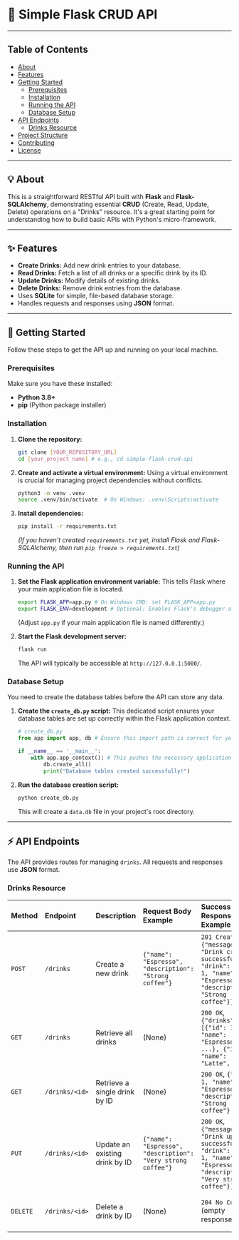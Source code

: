 # 🚀 Simple Flask CRUD API

---

## Table of Contents
* [About](#-about)
* [Features](#-features)
* [Getting Started](#-getting-started)
    * [Prerequisites](#prerequisites)
    * [Installation](#installation)
    * [Running the API](#running-the-api)
    * [Database Setup](#database-setup)
* [API Endpoints](#-api-endpoints)
    * [Drinks Resource](#drinks-resource)
* [Project Structure](#-project-structure)
* [Contributing](#-contributing)
* [License](#-license)

---

## 💡 About

This is a straightforward RESTful API built with **Flask** and **Flask-SQLAlchemy**, demonstrating essential **CRUD** (Create, Read, Update, Delete) operations on a "Drinks" resource. It's a great starting point for understanding how to build basic APIs with Python's micro-framework.

---

## ✨ Features

* **Create Drinks:** Add new drink entries to your database.
* **Read Drinks:** Fetch a list of all drinks or a specific drink by its ID.
* **Update Drinks:** Modify details of existing drinks.
* **Delete Drinks:** Remove drink entries from the database.
* Uses **SQLite** for simple, file-based database storage.
* Handles requests and responses using **JSON** format.

---

## 🚀 Getting Started

Follow these steps to get the API up and running on your local machine.

### Prerequisites

Make sure you have these installed:

* **Python 3.8+**
* **pip** (Python package installer)

### Installation

1.  **Clone the repository:**

    ```bash
    git clone [YOUR_REPOSITORY_URL]
    cd [your_project_name] # e.g., cd simple-flask-crud-api
    ```

2.  **Create and activate a virtual environment:**
    Using a virtual environment is crucial for managing project dependencies without conflicts.

    ```bash
    python3 -m venv .venv
    source .venv/bin/activate  # On Windows: .venv\Scripts\activate
    ```

3.  **Install dependencies:**

    ```bash
    pip install -r requirements.txt
    ```
    *(If you haven't created `requirements.txt` yet, install Flask and Flask-SQLAlchemy, then run `pip freeze > requirements.txt`)*

### Running the API

1.  **Set the Flask application environment variable:**
    This tells Flask where your main application file is located.

    ```bash
    export FLASK_APP=app.py # On Windows CMD: set FLASK_APP=app.py
    export FLASK_ENV=development # Optional: Enables Flask's debugger and reloader
    ```
    (Adjust `app.py` if your main application file is named differently.)

2.  **Start the Flask development server:**

    ```bash
    flask run
    ```
    The API will typically be accessible at `http://127.0.0.1:5000/`.

### Database Setup

You need to create the database tables before the API can store any data.

1.  **Create the `create_db.py` script:**
    This dedicated script ensures your database tables are set up correctly within the Flask application context.

    ```python
    # create_db.py
    from app import app, db # Ensure this import path is correct for your project

    if __name__ == '__main__':
        with app.app_context(): # This pushes the necessary application context
            db.create_all()
            print("Database tables created successfully!")
    ```

2.  **Run the database creation script:**

    ```bash
    python create_db.py
    ```
    This will create a `data.db` file in your project's root directory.

---

## ⚡ API Endpoints

The API provides routes for managing `drinks`. All requests and responses use **JSON** format.

### Drinks Resource

| Method   | Endpoint          | Description                          | Request Body Example                                       | Success Response Example                                                                           | Error Response Example                                  |
| :------- | :---------------- | :----------------------------------- | :--------------------------------------------------------- | :------------------------------------------------------------------------------------------------- | :------------------------------------------------------ |
| `POST`   | `/drinks`         | Create a new drink                   | `{"name": "Espresso", "description": "Strong coffee"}`     | `201 Created`, `{"message": "Drink created successfully!", "drink": {"id": 1, "name": "Espresso", "description": "Strong coffee"}}` | `400 Bad Request`, `{"message": "Name is required"}`    |
| `GET`    | `/drinks`         | Retrieve all drinks                  | (None)                                                     | `200 OK`, `{"drinks": [{"id": 1, "name": "Espresso", ...}, {"id": 2, "name": "Latte", ...}]}`      | (None)                                                  |
| `GET`    | `/drinks/<id>`    | Retrieve a single drink by ID        | (None)                                                     | `200 OK`, `{"id": 1, "name": "Espresso", "description": "Strong coffee"}`                        | `404 Not Found`, `{"message": "Drink not found"}`       |
| `PUT`    | `/drinks/<id>`    | Update an existing drink by ID       | `{"name": "Espresso", "description": "Very strong coffee"}`| `200 OK`, `{"message": "Drink updated successfully!", "drink": {"id": 1, "name": "Espresso", "description": "Very strong coffee"}}` | `404 Not Found`, `{"message": "Drink not found"}`       |
| `DELETE` | `/drinks/<id>`    | Delete a drink by ID                 | (None)                                                     | `204 No Content` (empty response body)                                                             | `404 Not Found`, `{"message": "Drink not found"}`       |
